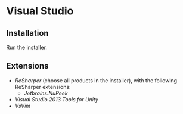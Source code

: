 # Visual Studio

## Installation

Run the installer.

## Extensions

* *ReSharper* (choose all products in the installer), with the following ReSharper extensions:
  * *Jetbrains.NuPeek*
* *Visual Studio 2013 Tools for Unity*
* *VsVim*
